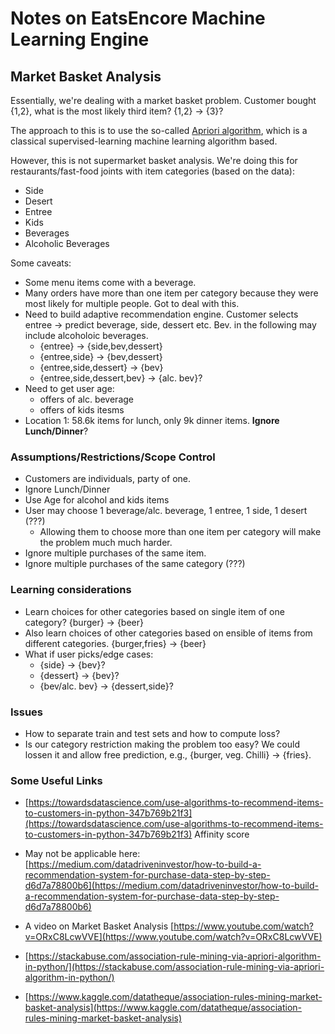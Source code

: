 # Notes on EatsEncore Machine Learning Engine

## Market Basket Analysis

Essentially, we're dealing with a market basket problem. Customer bought {1,2}, what is the most likely third item? {1,2} -> {3}?

The approach to this is to use the so-called [Apriori algorithm](https://stackabuse.com/association-rule-mining-via-apriori-algorithm-in-python/), which is a classical supervised-learning machine learning algorithm based. 

However, this is not supermarket basket analysis. We're doing this for restaurants/fast-food joints with item categories (based on the data):

* Side
* Desert
* Entree
* Kids
* Beverages
* Alcoholic Beverages

Some caveats:

* Some menu items come with a beverage.
* Many orders have more than one item per category because they were most likely for multiple people. Got to deal with this.
* Need to build adaptive recommendation engine. Customer selects entree -> predict beverage, side, dessert etc. Bev. in the following may include alcoholoic beverages.
	* {entree} -> {side,bev,dessert}
	* {entree,side} -> {bev,dessert}
	* {entree,side,dessert} -> {bev}
	* {entree,side,dessert,bev} -> {alc. bev}?
* Need to get user age:
	* offers of alc. beverage
	* offers of kids itesms
* Location 1: 58.6k items for lunch, only 9k dinner items. **Ignore Lunch/Dinner**? 	

### Assumptions/Restrictions/Scope Control

* Customers are individuals, party of one.
* Ignore Lunch/Dinner
* Use Age for alcohol and kids items
* User may choose 1 beverage/alc. beverage, 1 entree, 1 side, 1 desert (???)
  * Allowing them to choose more than one item per category will make the problem much much harder.
* Ignore multiple purchases of the same item.
* Ignore multiple purchases of the same category (???)

### Learning considerations

* Learn choices for other categories based on single item of one category? {burger} -> {beer}
* Also learn choices of other categories based on ensible of items from different categories. {burger,fries} -> {beer}
* What if user picks/edge cases: 
  * {side} -> {bev}?
  * {dessert} -> {bev}?
  * {bev/alc. bev} -> {dessert,side}?

### Issues

* How to separate train and test sets and how to compute loss?
* Is our category restriction making the problem too easy? We could lossen it and allow free prediction, e.g., {burger, veg. Chilli} -> {fries}.

### Some Useful Links

  * [https://towardsdatascience.com/use-algorithms-to-recommend-items-to-customers-in-python-347b769b21f3](https://towardsdatascience.com/use-algorithms-to-recommend-items-to-customers-in-python-347b769b21f3)
    Affinity score

  * May not be applicable here: [https://medium.com/datadriveninvestor/how-to-build-a-recommendation-system-for-purchase-data-step-by-step-d6d7a78800b6](https://medium.com/datadriveninvestor/how-to-build-a-recommendation-system-for-purchase-data-step-by-step-d6d7a78800b6)

  * A video on Market Basket Analysis
    [https://www.youtube.com/watch?v=ORxC8LcwVVE](https://www.youtube.com/watch?v=ORxC8LcwVVE)


  * [https://stackabuse.com/association-rule-mining-via-apriori-algorithm-in-python/](https://stackabuse.com/association-rule-mining-via-apriori-algorithm-in-python/)

  * [https://www.kaggle.com/datatheque/association-rules-mining-market-basket-analysis](https://www.kaggle.com/datatheque/association-rules-mining-market-basket-analysis)
  
  
